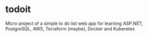 # todoit
Micro project of a simple to do list web app for learning ASP.NET, PostgreSQL, AWS, Terraform (maybe), Docker and Kuberetes
